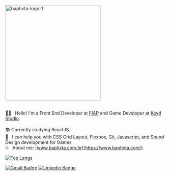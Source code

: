 <p align="left">
   <img <img src="https://i.ibb.co/P1CGS0x/baptixta-logo-1.png" alt="baptixta-logo-1" border="0" width="300">
   <br><br>
</p>

🤘🏼 &nbsp;	Hello! I'm a Front End Developer at [FIAP](https://www.fiap.com.br/) and Game Developer at [Keyd Studio](https://www.instagram.com/keydstudio/).<br><br>
:books: Currently studying ReactJS.<br>
:rocket: &nbsp; I can help you with CSS Grid Layout, Flexbox, Git, Javascript, and Sound Design development for Games<br>
:fire: &nbsp; About me: [www.baptixta.com.br](https://www.baptixta.com/)

[![Top Langs](https://github-readme-stats.vercel.app/api/top-langs/?baptixta=anuraghazra&layout=compact)](https://github.com/anuraghazra/github-readme-stats)

[![Gmail Badge](https://img.shields.io/badge/daviarcosbaptista@gmail.com-c14438?style=flat-square&logo=Gmail&logoColor=white&link=mailto:daviarcosbaptista@gmail.com)](mailto:tgmarinho@gmail.com)  [![Linkedin Badge](https://img.shields.io/badge/-LinkedIn-blue?style=flat-square&logo=Linkedin&logoColor=white&link=https://www.linkedin.com/in/davi-baptista)](https://www.linkedin.com/in/davi-baptista)

